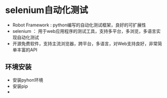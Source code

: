# selenium自动化测试

* Robot Framework : python编写的自动化测试框架，良好的可扩展性
* selenium ： 用于web应用程序的测试工具，支持多平台，多浏览，多语言实现自动化测试
* 开源免费软件，支持主流浏览器，跨平台，多语言，对Web支持良好，非常简单丰富的API


## 环境安装
* 安装pyhon环境
* 安装pip
* 
